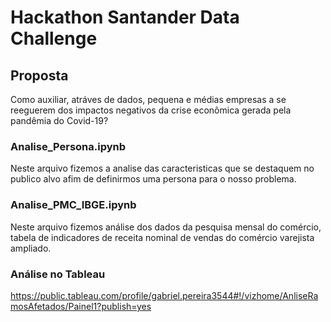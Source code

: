 # Hackathon Santander Data Challenge

## Proposta
Como auxiliar, atráves de dados, pequena e médias empresas a se reeguerem dos impactos negativos da crise econômica gerada pela pandêmia do Covid-19?

### Analise_Persona.ipynb 
Neste arquivo fizemos a analise das caracteristicas que se destaquem no publico alvo afim de definirmos uma persona para o nosso problema.

### Analise_PMC_IBGE.ipynb
Neste arquivo fizemos análise dos dados da pesquisa mensal do comércio, tabela de indicadores de receita nominal de vendas do comércio varejista ampliado.

### Análise no Tableau
https://public.tableau.com/profile/gabriel.pereira3544#!/vizhome/AnliseRamosAfetados/Painel1?publish=yes
